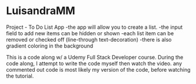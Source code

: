 # LuisandraMM
Project - To Do List App
-the app will allow you to create a list. 
-the input field to add new items can be hidden or shown
-each list item can be removed or checked off (line-through text-decoration)
-there is also gradient coloring in the background

This is a code along w/ a Udemy Full Stack Developer course. During the code along, I attempt to write the code myself then watch the video. any commented out code is most likely my version of the code, before watching the tutorial.

